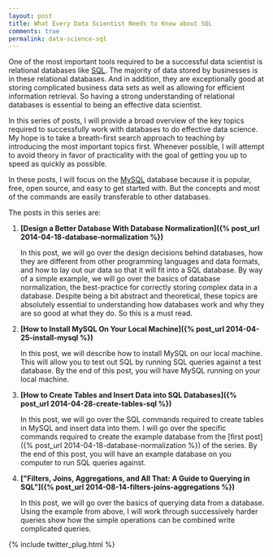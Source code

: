 ```yaml
---
layout: post
title: What Every Data Scientist Needs to Know about SQL
comments: true
permalink: data-science-sql
---
```


One of the most important tools required to be a successful data
scientist is relational databases like
[SQL](http://en.wikipedia.org/wiki/SQL).  The majority of data
stored by businesses is in these relational databases. And in
addition, they are exceptionally good at storing complicated business
data sets as well as allowing for efficient information retrieval.
So having a strong understanding of relational databases is essential
to being an effective data scientist.

In this series of posts, I will provide a broad overview of the key
topics required to successfully work with databases to do effective
data science. My hope is to take a breath-first search approach to
teaching by introducing the most important topics first.  Whenever
possible, I will attempt to avoid theory in favor of practicality
with the goal of getting you up to speed as quickly as possible.

In these posts, I will focus on the [MySQL](http://www.mysql.com/)
database because it is popular, free, open source, and easy to get started
with. But the concepts and most of the commands are easily transferable
to other databases.

The posts in this series are:

1. **[Design a Better Database With Database Normalization]({% post_url 2014-04-18-database-normalization %})**

   In this post, we will go over the design decisions behind
   databases, how they are different from other programming languages
   and data formats, and how to lay out our data so that it will
   fit into a SQL database.  By way of a simple example, we will
   go over the basics of database normalization, the best-practice
   for correctly storing complex data in a database.  Despite being
   a bit abstract and theoretical, these topics are absolutely
   essential to understanding how databases work and why they are
   so good at what they do. So this is a must read.

2. **[How to Install MySQL On Your Local Machine]({% post_url 2014-04-25-install-mysql %})**

   In this post, we will describe how to install MySQL on our local
   machine. This will allow you to test out SQL by running SQL
   queries against a test database. By the end of this post,
   you will have MySQL running on your local machine.

3. **[How to Create Tables and Insert Data into SQL Databases]({% post_url 2014-04-28-create-tables-sql %})**

   In this post, we will go over the SQL commands required to create
   tables in MySQL and insert data into them.  I will go over the
   specific commands required to create the example database from
   the [first post]({% post_url 2014-04-18-database-normalization %}) 
   of the series. By the end of this post, you will have an
   example database on you computer to run SQL queries against.

4. **["Filters, Joins, Aggregations, and All That: A Guide to Querying in SQL"]({% post_url 2014-08-14-filters-joins-aggregations %})**

   In this post, we will go over the basics of querying data from
   a database. Using the example from above, I will work through
   successively harder queries show how the simple operations can
   be combined write complicated queries.

<!--
3. **"Indexing in SQL for the Rest of Us"**

4. **"How to Handle Missing Data in SQL Using NULL Values"**

-->



{% include twitter_plug.html %}
